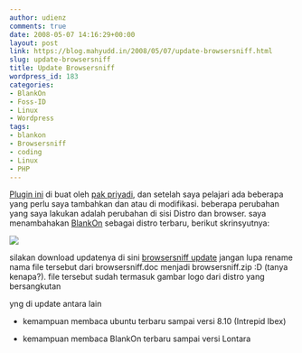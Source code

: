 ```yaml
---
author: udienz
comments: true
date: 2008-05-07 14:16:29+00:00
layout: post
link: https://blog.mahyudd.in/2008/05/07/update-browsersniff.html
slug: update-browsersniff
title: Update Browsersniff
wordpress_id: 183
categories:
- BlankOn
- Foss-ID
- Linux
- Wordpress
tags:
- blankon
- Browsersniff
- coding
- Linux
- PHP
---
```


[Plugin ini](http://priyadi.net/archives/2005/03/29/wordpress-browser-detection-plugin/) di buat oleh [pak priyadi](http://priyadi.net/), dan setelah saya pelajari ada beberapa yang perlu saya tambahkan dan atau di modifikasi. beberapa perubahan yang saya lakukan adalah perubahan di sisi Distro dan browser. saya menambahakan [BlankOn](http://blankonlinux.or.id) sebagai distro terbaru, berikut skrinsyutnya:

![](http://farm3.static.flickr.com/2085/2470769958_064eb6e4c6_o.png)

silakan download updatenya di sini [browsersniff update](http://udienz.files.wordpress.com/2008/05/browsersniff.doc) jangan lupa rename nama file tersebut dari browsersniff.doc menjadi browsersniff.zip :D (tanya kenapa?). file tersebut sudah termasuk gambar logo dari distro yang bersangkutan

yng di update antara lain

- kemampuan membaca ubuntu terbaru sampai versi 8.10 (Intrepid Ibex)

- kemampuan membaca BlankOn terbaru sampai versi Lontara
